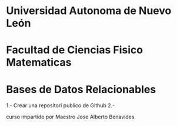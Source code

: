 # Universidad Autonoma de Nuevo León
# Facultad de Ciencias Fisico Matematicas
# Bases de Datos Relacionables

1.- Crear una repositori publico de Github
2.-

curso impartido por Maestro Jose Alberto Benavides

